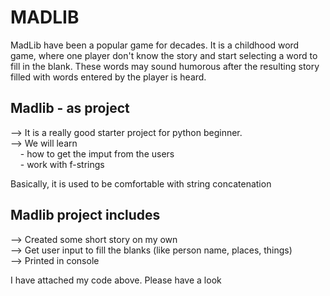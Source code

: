 # MADLIB

MadLib have been a popular game for decades. It is a childhood word game, where one player don't know the story and start selecting a word to fill in the blank. These words may sound humorous after the resulting story filled with words entered by the player is heard.

## Madlib - as project

--> It is a really good starter project for python beginner. <br>
--> We will learn <br>
    &nbsp; &nbsp; - how to get the imput from the users <br>
    &nbsp; &nbsp; - work with f-strings
      
Basically, it is used to be comfortable with string concatenation

## Madlib project includes

--> Created some short story on my own <br>
--> Get user input to fill the blanks (like person name, places, things) <br>
--> Printed in console

I have attached my code above. Please have a look 
